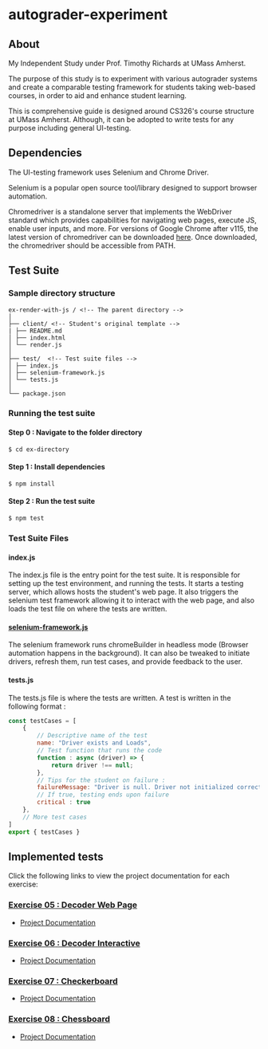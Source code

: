 # autograder-experiment

## About
My Independent Study under Prof. Timothy Richards at UMass Amherst.

The purpose of this study is to experiment with various autograder systems and create a comparable testing framework for students taking web-based courses, in order to aid and enhance student learning.

This is comprehensive guide is designed around CS326's course structure at UMass Amherst. Although, it can be adopted to write tests for any purpose including general UI-testing.

## Dependencies
The UI-testing framework uses Selenium and Chrome Driver.

Selenium is a popular open source tool/library designed to support browser automation. 

Chromedriver is a standalone server that implements the WebDriver standard which provides capabilities for navigating web pages, execute JS, enable user inputs, and more. For versions of Google Chrome after v115, the latest version of chromedriver can be downloaded [here](https://googlechromelabs.github.io/chrome-for-testing/#stable). Once downloaded, the chromedriver should be accessible from PATH.

## Test Suite

### Sample directory structure
```
ex-render-with-js / <!-- The parent directory -->
│
├── client/ <!-- Student's original template -->
| ├── README.md
│ ├── index.html
│ └── render.js
│
├── test/  <!-- Test suite files -->
│ ├── index.js
│ ├── selenium-framework.js
│ └── tests.js
│
└── package.json
```

### Running the test suite

#### Step 0 : Navigate to the folder directory
```$ cd ex-directory```
#### Step 1 : Install dependencies
```$ npm install```
#### Step 2 : Run the test suite
```$ npm test```

### Test Suite Files

#### index.js
The index.js file is the entry point for the test suite. It is responsible for setting up the test environment, and running the tests. 
It starts a testing server, which allows hosts the student's web page. It also triggers the selenium test framework allowing it to interact with the web page, and also loads the test file on where the tests are written.

#### [selenium-framework.js](./selenium-framework.js)
The selenium framework runs chromeBuilder in headless mode (Browser automation happens in the background). It can also be tweaked to initiate drivers, refresh them, run test cases, and provide feedback to the user.

#### tests.js
The tests.js file is where the tests are written. A test is written in the following format : 
```js
const testCases = [
    {
        // Descriptive name of the test
        name: "Driver exists and Loads",
        // Test function that runs the code
        function : async (driver) => {
            return driver !== null;
        },
        // Tips for the student on failure : 
        failureMessage: "Driver is null. Driver not initialized correctly or Page does not load. Running more tests are not possible",
        // If true, testing ends upon failure
        critical : true
    },
    // More test cases
]
export { testCases }
```


## Implemented tests

Click the following links to view the project documentation for each exercise:

### [**Exercise 05** : Decoder Web Page](./READMEs/ex-05.md)
- [Project Documentation](https://umass-cs-326.github.io/docs/exercises/decoder-web-page/)

### [**Exercise 06** : Decoder Interactive](./READMEs/ex-06.md)
- [Project Documentation](https://umass-cs-326.github.io/docs/exercises/interactive-decoder/)

### [**Exercise 07** : Checkerboard](./READMEs/ex-07.md)
- [Project Documentation](https://umass-cs-326.github.io/docs/exercises/checkerboard/)

### [**Exercise 08** : Chessboard](./READMEs/ex-08.md)
- [Project Documentation](https://umass-cs-326.github.io/docs/exercises/chessboard/)

<!-- ### [**Exercise 11** : Rest and Fetch](./ex-09-rest-and-fetch/README.md)
- [Project Documentation](https://umass-cs-326.github.io/docs/exercises/rest-and-fetch/) -->
